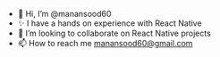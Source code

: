 - 👋 Hi, I’m @manansood60
- ✨ I have a hands on experience with React Native 
- 💞️ I’m looking to collaborate on React Native projects
- 📫 How to reach me manansood60@gmail.com
<!---- ✨ I have a hands on experience with Native Android Development using Java --->
<!---
manansood60/manansood60 is a ✨ special ✨ repository because its `README.md` (this file) appears on your GitHub profile.
You can click the Preview link to take a look at your changes.
--->
